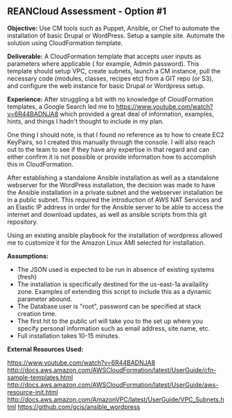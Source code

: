 REANCloud Assessment - Option #1
-----------------------------------

**Objective:**
Use CM tools such as Puppet, Ansible, or Chef to automate the installation of basic Drupal or WordPress. Setup a sample site. Automate the solution using CloudFormation template.
 
**Deliverable:**
A CloudFormation template that accepts user inputs as parameters where applicable ( for example, Admin password). This template should setup VPC, create subnets, launch a CM instance, pull the necessary code (modules, classes, recipes etc) from a GIT repo (or S3), and configure the web instance for basic Drupal or Wordpress setup.

**Experience:**
After struggling a bit with no knowledge of CloudFormation templates, a Google Search led me to https://www.youtube.com/watch?v=6R44BADNJA8 which provided a great deal of information, examples, hints, and things I hadn't thought to include in my plan.  

One thing I should note, is that I found no reference as to how to create EC2 KeyPairs, so I created this manually through the console.  I will also reach out to the team to see if they have any expertise in that regard and can either confirm it is not possible or provide information how to accomplish this in CloudFormation.

After establishing a standalone Ansible installation as well as a standalone webserver for the WordPress installation, the decision was made to have the Ansible installation in a private subnet and the webserver installation be in a public subnet.  This required the introduction of AWS NAT Services and an Elastic IP address in order for the Ansible server to be able to access the internet and download updates, as well as ansible scripts from this git repository.

Using an existing ansible playbook for the installation of wordpress allowed me to customize it for the Amazon Linux AMI selected for installation.

**Assumptions:**
* The JSON used is expected to be run in absence of existing systems (fresh)
* The installation is specifically destined for the us-east-1a availaility zone.  Examples of extending this script to include this as a dynamic parameter abound.
* The Database user is "root", password can be specified at stack creation time.
* The first hit to the public url will take you to the set up where you specify personal information such as email address, site name, etc.
* Full installation takes 10-15 minutes.

**External Resources Used:**

https://www.youtube.com/watch?v=6R44BADNJA8
http://docs.aws.amazon.com/AWSCloudFormation/latest/UserGuide/cfn-sample-templates.html 
http://docs.aws.amazon.com/AWSCloudFormation/latest/UserGuide/aws-resource-init.html
http://docs.aws.amazon.com/AmazonVPC/latest/UserGuide/VPC_Subnets.html
https://github.com/gcis/ansible_wordpress
